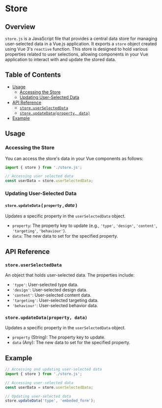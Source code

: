 # Store

## Overview

`store.js` is a JavaScript file that provides a central data store for managing user-selected data in a Vue.js application. It exports a `store` object created using Vue 3's `reactive` function. This store is designed to hold various properties related to user selections, allowing components in your Vue application to interact with and update the stored data.

## Table of Contents

- [Usage](#usage)
  - [Accessing the Store](#accessing-the-store)
  - [Updating User-Selected Data](#updating-user-selected-data)
- [API Reference](#api-reference)
  - [`store.userSelectedData`](#storeuserselecteddata)
  - [`store.updateData(property, data)`](#storeupdatedataproperty-data)
- [Example](#example)

## Usage
### Accessing the Store
You can access the store's data in your Vue components as follows:

```javascript
import { store } from './store.js';

// Accessing user selected data
const userData = store.userSelectedData;
```

### Updating User-Selected Data

#### `store.updateData` ( `property` , *data* )

Updates a specific property in the `userSelectedData` object.

- `property`: The property key to update (e.g., `'type'`, `'design'`, `'content'`, `'targeting'`, `'behaviour'`).
- `data`: The new data to set for the specified property.

## API Reference

### `store.userSelectedData`

An object that holds user-selected data. The properties include:

- `'type'`: User-selected type data.
- `'design'`: User-selected design data.
- `'content'`: User-selected content data.
- `'targeting'`: User-selected targeting data.
- `'behaviour'`: User-selected behavior data.

### `store.updateData(property, data)`

Updates a specific property in the `userSelectedData` object.

- `property` (String): The property key to update.
- `data` (Any): The new data to set for the specified property.

## Example

```javascript
// Accessing and updating user-selected data
import { store } from './store.js';

// Accessing user-selected data
const userData = store.userSelectedData;

// Updating user-selected data
store.updateData('type', 'embeded_form');
```
